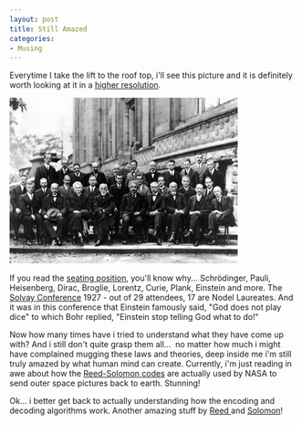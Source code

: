 ```yaml
---
layout: post
title: Still Amazed
categories:
- Musing
---
```


Everytime I take the lift to the roof top, i'll see this picture and it is definitely worth looking at it in a [higher resolution](http://upload.wikimedia.org/wikipedia/commons/6/6e/Solvay_conference_1927.jpg).

![](/img/solv.jpg)

If you read the [seating position](http://en.wikipedia.org/wiki/Image:Solvay_conference_1927.jpg#shared-image-desc), you'll know why... Schrödinger, Pauli, Heisenberg, Dirac, Broglie, Lorentz, Curie, Plank, Einstein and more. The [Solvay Conference](http://en.wikipedia.org/wiki/Solvay_Conference) 1927 - out of 29 attendees, 17 are Nodel Laureates. And it was in this conference that Einstein famously said, "God does not play dice" to which Bohr replied, "Einstein stop telling God what to do!"

Now how many times have i tried to understand what they have come up with? And i still don't quite grasp them all...  no matter how much i might have complained mugging these laws and theories, deep inside me i'm still truly amazed by what human mind can create. Currently, i'm just reading in awe about how the [Reed-Solomon codes](http://en.wikipedia.org/wiki/Reed-Solomon_error_correction) are actually used by NASA to send outer space pictures back to earth. Stunning!

Ok... i better get back to actually understanding how the encoding and decoding algorithms work. Another amazing stuff by [Reed ](http://en.wikipedia.org/wiki/Irving_S._Reed)and [Solomon](http://en.wikipedia.org/wiki/Gustave_Solomon)!
